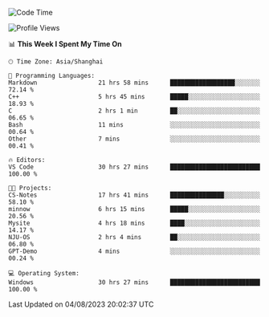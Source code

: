 <!--START_SECTION:waka-->
![Code Time](http://img.shields.io/badge/Code%20Time-1%2C114%20hrs%2027%20mins-blue)

![Profile Views](http://img.shields.io/badge/Profile%20Views-1-blue)

📊 **This Week I Spent My Time On** 

```text
🕑︎ Time Zone: Asia/Shanghai

💬 Programming Languages: 
Markdown                 21 hrs 58 mins      ██████████████████░░░░░░░   72.14 % 
C++                      5 hrs 45 mins       █████░░░░░░░░░░░░░░░░░░░░   18.93 % 
C                        2 hrs 1 min         ██░░░░░░░░░░░░░░░░░░░░░░░   06.65 % 
Bash                     11 mins             ░░░░░░░░░░░░░░░░░░░░░░░░░   00.64 % 
Other                    7 mins              ░░░░░░░░░░░░░░░░░░░░░░░░░   00.41 % 

🔥 Editors: 
VS Code                  30 hrs 27 mins      █████████████████████████   100.00 % 

🐱‍💻 Projects: 
CS-Notes                 17 hrs 41 mins      ███████████████░░░░░░░░░░   58.10 % 
minnow                   6 hrs 15 mins       █████░░░░░░░░░░░░░░░░░░░░   20.56 % 
Mysite                   4 hrs 18 mins       ████░░░░░░░░░░░░░░░░░░░░░   14.17 % 
NJU-OS                   2 hrs 4 mins        ██░░░░░░░░░░░░░░░░░░░░░░░   06.80 % 
GPT-Demo                 4 mins              ░░░░░░░░░░░░░░░░░░░░░░░░░   00.24 % 

💻 Operating System: 
Windows                  30 hrs 27 mins      █████████████████████████   100.00 % 
```


 Last Updated on 04/08/2023 20:02:37 UTC
<!--END_SECTION:waka-->